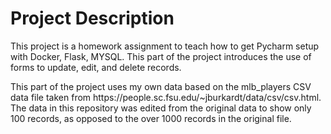 # Project Description
This project is a homework assignment to teach how to get Pycharm setup with Docker, Flask, MYSQL.  This part of the project introduces the use of forms to update, edit, and delete records.
<p>This part of the project uses my own data based on the mlb_players CSV data file taken from https://people.sc.fsu.edu/~jburkardt/data/csv/csv.html.  The data in this repository was edited from the original data to show only 100 records, as opposed to the over 1000 records in the original file.</p>